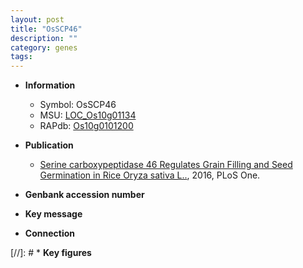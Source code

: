 ```yaml
---
layout: post
title: "OsSCP46"
description: ""
category: genes
tags: 
---
```


* **Information**  
    + Symbol: OsSCP46  
    + MSU: [LOC_Os10g01134](http://rice.plantbiology.msu.edu/cgi-bin/ORF_infopage.cgi?orf=LOC_Os10g01134)  
    + RAPdb: [Os10g0101200](http://rapdb.dna.affrc.go.jp/viewer/gbrowse_details/irgsp1?name=Os10g0101200)  

* **Publication**  
    + [Serine carboxypeptidase 46 Regulates Grain Filling and Seed Germination in Rice Oryza sativa L..](http://www.ncbi.nlm.nih.gov/pubmed?term=Serine+carboxypeptidase+46+Regulates+Grain+Filling+and+Seed+Germination+in+Rice+Oryza+sativa+L..%5BTitle%5D), 2016, PLoS One.

* **Genbank accession number**  

* **Key message**  

* **Connection**  

[//]: # * **Key figures**  



